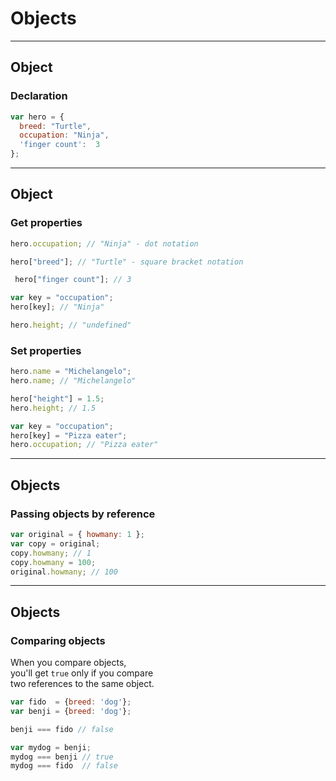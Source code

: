 # Objects

- - -

## Object

### Declaration

```js
var hero = {
  breed: "Turtle",
  occupation: "Ninja",
  'finger count':  3
};
```

- - -

## Object

### Get properties

```js
hero.occupation; // "Ninja" - dot notation
```

```js
hero["breed"]; // "Turtle" - square bracket notation
```

```js
 hero["finger count"]; // 3
```

```js
var key = "occupation";
hero[key]; // "Ninja"
```

```js
hero.height; // "undefined"
```

### Set properties

```js
hero.name = "Michelangelo";
hero.name; // "Michelangelo"
```

```js
hero["height"] = 1.5;
hero.height; // 1.5
```

```js
var key = "occupation";
hero[key] = "Pizza eater";
hero.occupation; // "Pizza eater"
```

- - -

## Objects

### Passing objects by reference

```js
var original = { howmany: 1 };
var copy = original;
copy.howmany; // 1
copy.howmany = 100;
original.howmany; // 100
```

- - -

## Objects

### Comparing objects

When you compare objects,  
you'll get `true` only if you compare  
two references to the same object.

```js
var fido  = {breed: 'dog'};
var benji = {breed: 'dog'};

benji === fido // false
```

```js
var mydog = benji;
mydog === benji // true
mydog === fido  // false
```
